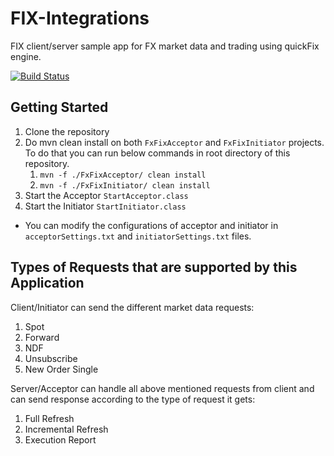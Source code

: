 # FIX-Integrations
FIX client/server sample app for FX market data and trading using quickFix engine.

[![Build Status](https://travis-ci.com/Pirimid/fix-integrations.svg?branch=master)](https://travis-ci.com/Pirimid/fix-integrations)

## Getting Started

1. Clone the repository
2. Do mvn clean install on both `FxFixAcceptor` and `FxFixInitiator` projects. To do that you can run below commands in root directory of this repository. 
   1. `mvn -f ./FxFixAcceptor/ clean install`
   2. `mvn -f ./FxFixInitiator/ clean install`
3. Start the Acceptor `StartAcceptor.class`
4. Start the Initiator `StartInitiator.class`

- You can modify the configurations of acceptor and initiator in `acceptorSettings.txt` and `initiatorSettings.txt` files.


## Types of Requests that are supported by this Application

Client/Initiator can send the different market data requests:
1. Spot
2. Forward
3. NDF
4. Unsubscribe
5. New Order Single

Server/Acceptor can handle all above mentioned requests from client and can send response according to the type of request it gets:
1. Full Refresh
2. Incremental Refresh
3. Execution Report
